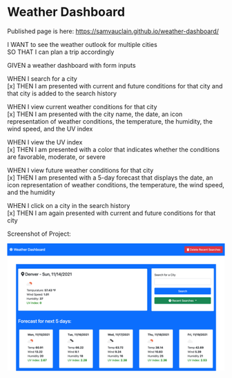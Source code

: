# Weather Dashboard

Published page is here: https://samvauclain.github.io/weather-dashboard/

I WANT to see the weather outlook for multiple cities\
SO THAT I can plan a trip accordingly

GIVEN a weather dashboard with form inputs

WHEN I search for a city\
[x] THEN I am presented with current and future conditions for that city and that city is added to the search history

WHEN I view current weather conditions for that city\
[x] THEN I am presented with the city name, the date, an icon representation of weather conditions, the temperature, the humidity, the wind speed, and the UV index

WHEN I view the UV index\
[x] THEN I am presented with a color that indicates whether the conditions are favorable, moderate, or severe

WHEN I view future weather conditions for that city\
[x] THEN I am presented with a 5-day forecast that displays the date, an icon representation of weather conditions, the temperature, the wind speed, and the humidity

WHEN I click on a city in the search history\
[x] THEN I am again presented with current and future conditions for that city

Screenshot of Project:

<img src="./assets/img/weather-db.png"/>
